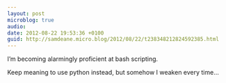 ```yaml
---
layout: post
microblog: true
audio: 
date: 2012-08-22 19:53:36 +0100
guid: http://samdeane.micro.blog/2012/08/22/t238348212824592385.html
---
```

I’m becoming alarmingly proficient at bash scripting.

Keep meaning to use python instead, but somehow I weaken every time...
